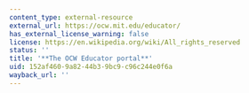 ```yaml
---
content_type: external-resource
external_url: https://ocw.mit.edu/educator/
has_external_license_warning: false
license: https://en.wikipedia.org/wiki/All_rights_reserved
status: ''
title: '**The OCW Educator portal**'
uid: 152af460-9a82-44b3-9bc9-c96c244e0f6a
wayback_url: ''
---
```

